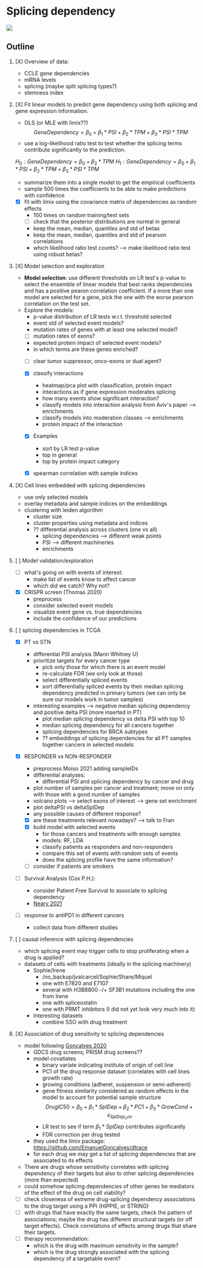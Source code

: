 # Splicing dependency

![](https://fontmeme.com/permalink/210921/2be314f2a86b20b2bc77404529de028a.png)

## Outline
1. [X] Overview of data: 
    - CCLE gene dependencies
    - mRNA levels
    - splicing (maybe split splicing types?)
    - stemness index


2. [X] Fit linear models to predict gene dependency using both splicing and gene expression information.
    - OLS (or MLE with limix??)
        $$ Gene Dependency = \beta_0 + \beta_1*PSI + \beta_2*TPM + \beta_3*PSI*TPM $$
    - use a log-likelihood ratio test to test whether the splicing terms contribute significantly to the prediction.
    
    $H_0: Gene Dependency = \beta_0 + \beta_2*TPM$
    $H_1: Gene Dependency = \beta_0 + \beta_1*PSI + \beta_2*TPM + \beta_3*PSI*TPM$
    
    - summarize them into a single model to get the empirical coefficients
    - sample 500 times the coefficients to be able to make predictions with confidence
    
    - [X] fit with limix using the covariance matrix of dependencies as random effects
        - 100 times on random training/test sets
        - [ ] check that the posterior distributions are normal in general
        - keep the mean, median, quantiles and std of betas
        - keep the mean, median, quantiles and std of pearson correlations
        - which likelihood ratio test counts? --> make likelihood ratio test using robust betas?


3. [X] Model selection and exploration
    - **Model selection**: use different thresholds on LR test's p-value to select the ensemble of linear models that best ranks dependencies and has a positive pearon correlation coefficient. If a more than one model are selected for a gene, pick the one with the worse pearson correlation on the test set.
    - Explore the models:
        - p-value distribution of LR tests w.r.t. threshold selected
        - event std of selected event models?
        - mutation rates of genes with at least one selected model?
        - [ ] mutation rates of exons?
        - expected protein impact of selected event models?
        - in which terms are these genes enriched?
        - [ ] clear tumor suppressor, onco-exons or dual agent?
        - [X] classify interactions
            - heatmap/pca plot with classification, protein impact
            - interactions as if gene expression moderates splicing
            - how many events show significant interaction?
            - classify models into interaction analysis from Aviv's paper --> enrichments
            - classify models into moderation classes --> enrichments
            - protein impact of the interaction

        - [X] Examples
            - sort by LR test p-value
            - top in general
            - top by protein impact category
        - [X] spearman correlation with sample indices
        

4. [X] Cell lines embedded with splicing dependencies
    - use only selected models
    - overlay metadata and sample indices on the embeddings
    - clustering with leiden algorithm
        - cluster size
        - cluster properties using metadata and indices
        - ?? differential analysis across clusters (one vs all)
            - splicing dependencies --> different weak points
            - PSI --> different machineries
            - enrichments


5. [ ] Model validation/exploration
    - [ ] what's going on with events of interest:
        - make list of events know to affect cancer
        - which did we catch? Why not?
    - [X] CRISPR screen (Thomas 2020)
        - preprocess
        - consider selected event models
        - visualize event gene vs. true dependencies
        - include the confidence of our predictions


6. [ ] splicing dependencies in TCGA
    - [X] PT vs STN
        - differential PSI analysis (Mann Whitney U)
        - prioritize targets for every cancer type
            - pick only those for which there is an event model
            - re-calculate FDR (we only look at those)
            - select differentially spliced events
            - sort differentially spliced events by their median splicing dependency predicted in primary tumors (we can only be sure our models work in tumor samples)
        - interesting examples --> negative median splicing dependency and positive delta PSI (more inserted in PT)
            - plot median splicing dependency vs delta PSI with top 10
            - median splicing dependency for all cancers together
            - splicing dependencies for BRCA subtypes
            - ?? embeddings of splicing dependencies for all PT samples together cancers in selected models
            
    - [X] RESPONDER vs NON-RESPONDER
        - preprocess Moiso 2021 adding sampleIDs
        - differential analyses:
            - differential PSI and splicing dependency by cancer and drug
        - plot number of samples per cancer and treatment; move on only with those with a good number of samples
        - volcano plots --> select exons of interest --> gene set enrichment
        - plot deltaPSI vs deltaSplDep
        - any possible causes of different response?
        - [X] are these treatments relevant nowadays? --> talk to Fran
        - [X] build model with selected events
            - for those cancers and treatments with enough samples
            - models: RF, LDA
            - classify patients as responders and non-responders
            - compare this set of events with random sets of events
            - does the splicing profile have the same information?
        - [ ] consider if patients are smokers
        
    - [ ] Survival Analysis (Cox P.H.):
        - consider Patient Free Survival to associate to splicing dependency
        - [Neary 2021](https://www.nature.com/articles/s41598-021-84211-y)
    
    - [ ] response to antiPD1 in different cancers
        - collect data from different studies


7. [ ] causal inference with splicing dependencies
    - which splicing event may trigger cells to stop proliferating when a drug is applied?
    - datasets of cells with treatments (ideally in the splicing machinery)
        - Sophie/Irene
            - /no_backup/jvalcarcel/Sophie/Share/Miquel
            - one with E7820 and E7107
            - several with H3B8800 -/+ SF3B1 mutations including the one from Irene
            - one with spliceostatin
            - one with PRMT inhibitors (I did not yet look very much into it)
        - Interesting datasets
            - combine SSO with drug treatment
    
8. [X] Association of drug sensitivity to splicing dependencies
    - model following [Goncalves 2020](https://www.embopress.org/doi/full/10.15252/msb.20199405)
        - GDCS drug screens; PRISM drug screens??
        - model covatiates
            - binary variate indicating institute of origin of cell line
            - PC1 of the drug response dataset (correlates with cell lines growth rate)
            - growing conditions (adheret, suspension or semi-adherent)
            - gene fitness similarity considered as random effects in the model to account for potential sample structure
    $$ DrugIC50 = \beta_0 + \beta_1*SplDep +  \beta_2*PC1 + \beta_3*GrowCond + \epsilon_{SplDep_cov}$$
            - LR test to see if term $\beta_1*SplDep$ contributes significantly
            - FDR correction per drug tested
        - they used the limix package: https://github.com/EmanuelGoncalves/dtrace
        - for each drug we may get a list of splicing dependencies that are associated to its effects
    - There are drugs whose sensitivity correlates with splicing dependency of their targets but also to other splicing dependencies (more than expected)
    - could somehow splicing dependencies of other genes be mediators of the effect of the drug on cell viability?
    - [ ] check closeness of extreme drug-splicing dependency associations to the drug target using a PPI (HIPPIE, or STRING)
    - [ ] with drugs that have exactly the same targets, check the pattern of associations; maybe the drug has different structural targets (or off target effects). Check correlations of effects among drugs that share their targets.
    - [ ] therapy recommendation:
        - which is the drug with maximum sensitivity in the sample?
        - which is the drug strongly associated with the splicing dependency of a targetable event?
        